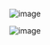 ![image](https://github.com/user-attachments/assets/071ce686-4830-4bab-ba26-e7b721233e9b)

![image](https://github.com/user-attachments/assets/840eccc0-7416-45ad-9bbd-afd8526df150)
